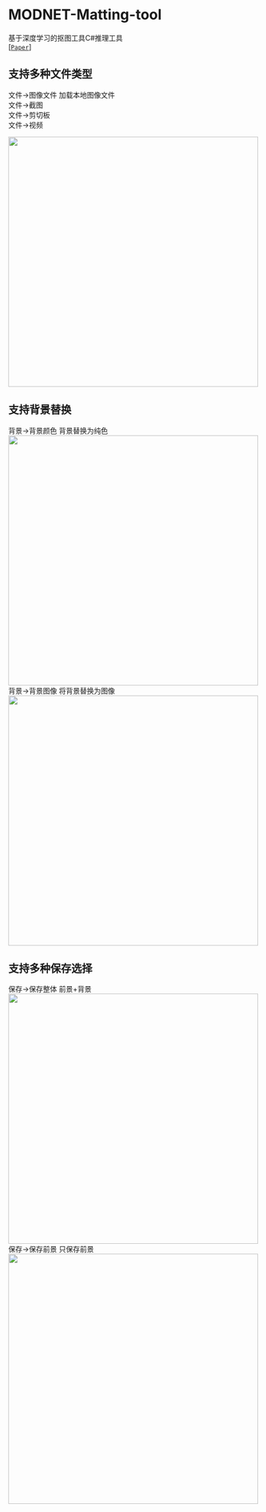 # MODNET-Matting-tool
基于深度学习的抠图工具C#推理工具  
[[`Paper`](https://arxiv.org/pdf/2011.11961.pdf )]  

## 支持多种文件类型</h2>  
 文件->图像文件 加载本地图像文件  
 文件->截图  
 文件->剪切板  
 文件->视频  

 <img width="500" src="https://user-images.githubusercontent.com/18625471/258716872-9098bd15-165b-41b8-9fe4-77cc7d42a94c.png">  
 
 ## 支持背景替换</h2>  
 背景->背景颜色 背景替换为纯色  
 <img width="500" src="https://user-images.githubusercontent.com/18625471/258718249-be1ccc3b-bc17-4b52-b77b-42761a75f5e6.png">  
 背景->背景图像  将背景替换为图像  
 <img width="500" src="https://user-images.githubusercontent.com/18625471/258718270-b71ece79-cfc6-408c-a089-12e3eb807085.png">  

  ## 支持多种保存选择</h2>  
  保存->保存整体  前景+背景  
  <img width="500" src="https://user-images.githubusercontent.com/18625471/258719054-bf497476-c953-420f-a0a3-228545c7a60d.png"> 
  保存->保存前景  只保存前景  
  <img width="500" src="https://user-images.githubusercontent.com/18625471/258719046-f863bb9e-7334-45cd-ab7c-2b33aa044810.png"> 
